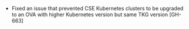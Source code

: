 * Fixed an issue that prevented CSE Kubernetes clusters to be upgraded to an OVA with higher Kubernetes version but same TKG version [GH-663] 
